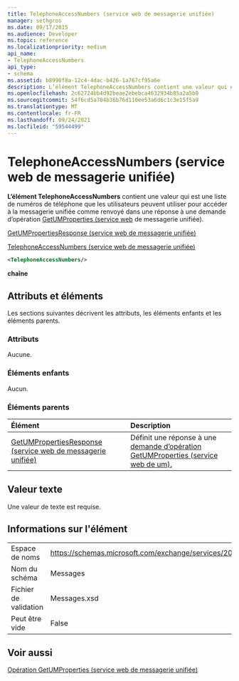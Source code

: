 ```yaml
---
title: TelephoneAccessNumbers (service web de messagerie unifiée)
manager: sethgros
ms.date: 09/17/2015
ms.audience: Developer
ms.topic: reference
ms.localizationpriority: medium
api_name:
- TelephoneAccessNumbers
api_type:
- schema
ms.assetid: b8990f8a-12c4-4dac-b426-1a767cf95a6e
description: L’élément TelephoneAccessNumbers contient une valeur qui est une liste de numéros de téléphone que les utilisateurs peuvent utiliser pour accéder à la messagerie unifiée comme renvoyé dans une réponse à une demande d’opération GetUMProperties (service web de messagerie unifiée).
ms.openlocfilehash: 2c62724bb4d92beae2ebebca4632934b85a2a5b0
ms.sourcegitcommit: 54f6cd5a704b36b76d110ee53a6d6c1c3e15f5a9
ms.translationtype: MT
ms.contentlocale: fr-FR
ms.lasthandoff: 09/24/2021
ms.locfileid: "59544499"
---
```

# <a name="telephoneaccessnumbers-um-web-service"></a>TelephoneAccessNumbers (service web de messagerie unifiée)

**L’élément TelephoneAccessNumbers** contient une valeur qui est une liste de numéros de téléphone que les utilisateurs peuvent utiliser pour accéder à la messagerie unifiée comme renvoyé dans une réponse à une demande d’opération [GetUMProperties (service web](getumproperties-operation-um-web-service.md) de messagerie unifiée). 
  
[GetUMPropertiesResponse (service web de messagerie unifiée)](getumpropertiesresponse-um-web-service.md)
  
[TelephoneAccessNumbers (service web de messagerie unifiée)](telephoneaccessnumbers-um-web-service.md)
  
```xml
<TelephoneAccessNumbers/>
```

 **chaîne**
## <a name="attributes-and-elements"></a>Attributs et éléments

Les sections suivantes décrivent les attributs, les éléments enfants et les éléments parents.
  
### <a name="attributes"></a>Attributs

Aucune.
  
### <a name="child-elements"></a>Éléments enfants

Aucun.
  
### <a name="parent-elements"></a>Éléments parents

|**Élément**|**Description**|
|:-----|:-----|
|[GetUMPropertiesResponse (service web de messagerie unifiée)](getumpropertiesresponse-um-web-service.md) <br/> |Définit une réponse à une [demande d’opération GetUMProperties (service web de um).](getumproperties-operation-um-web-service.md)  <br/> |
   
## <a name="text-value"></a>Valeur texte

Une valeur de texte est requise.
  
## <a name="element-information"></a>Informations sur l'élément

|||
|:-----|:-----|
|Espace de noms  <br/> |https://schemas.microsoft.com/exchange/services/2006/messages  <br/> |
|Nom du schéma  <br/> |Messages  <br/> |
|Fichier de validation  <br/> |Messages.xsd  <br/> |
|Peut être vide  <br/> |False  <br/> |
   
## <a name="see-also"></a>Voir aussi



[Opération GetUMProperties (service web de messagerie unifiée)](getumproperties-operation-um-web-service.md)

